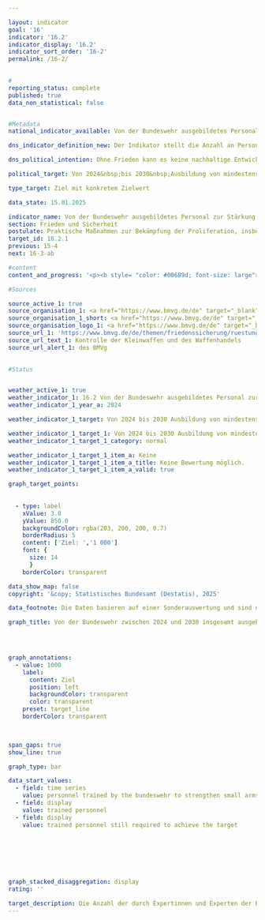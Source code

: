 ```yaml
---

layout: indicator        
goal: '16'        
indicator: '16.2'        
indicator_display: '16.2'        
indicator_sort_order: '16-2'        
permalink: /16-2/        
        

#
reporting_status: complete        
published: true        
data_non_statistical: false        


#Metadata        
national_indicator_available: Von der Bundeswehr ausgebildetes Personal zur Stärkung der Kleinwaffenkontrolle und Munitionssicherheit        

dns_indicator_definition_new: Der Indikator stellt die Anzahl an Personen dar, die seit 2024&nbsp;insgesamt durch Expertinnen und Experten der Bundeswehr zur Stärkung der Kontrolle von Kleinwaffen und leichten Waffen sowie dazugehöriger Munition (u. a. Sicherung, Registrierung und Zerstörung von Kleinwaffen und leichten Waffen) in besonders betroffenen Weltregionen ausgebildet wurden.        

dns_political_intention: Ohne Frieden kann es keine nachhaltige Entwicklung geben und ohne nachhaltige Entwicklung keinen Frieden&nbsp;–&nbsp;dies betont die Agenda 2030&nbsp;für nachhaltige Entwicklung in ihrer Präambel. Mit der Ausbildung von Personal zur Stärkung der Kleinwaffenkontrolle und Munitionssicherheit leistet Deutschland in einem konkreten Teilbereich einen Beitrag zur Friedenssicherung.        

political_target: Von 2024&nbsp;bis 2030&nbsp;Ausbildung von mindestens 1&nbsp;000&nbsp;Personen durch Expertinnen und Experten der Bundeswehr        

type_target: Ziel mit konkretem Zielwert        

data_state: 15.01.2025        

indicator_name: Von der Bundeswehr ausgebildetes Personal zur Stärkung der Kleinwaffenkontrolle und Munitionssicherheit        
section: Frieden und Sicherheit        
postulate: Praktische Maßnahmen zur Bekämpfung der Proliferation, insbesondere von Kleinwaffen, ergreifen        
target_id: 16.2.1        
previous: 15-4        
next: 16-3-ab        

#content         
content_and_progress: '<p><b style= "color: #00689d; font-size: large">16.2&nbsp;Von der Bundeswehr ausgebildetes Personal zur Stärkung der Kleinwaffenkontrolle und Munitionssicherheit</b><br><br>Die Kontrolle von Kleinwaffen und Munition ist ein Bestandteil der internationalen Rüstungskontrollpolitik. Unzureichende Sicherheitsmaßnahmen in Bezug auf Kleinwaffen und Munition können zu einer Eskalation von Konflikten und zur illegalen Verbreitung von Waffen führen. Die Bundeswehr beteiligt sich im Rahmen ihrer sicherheitspolitischen Verantwortung durch die Entsendung von Expertinnen und Experten in diesem Bereich, die in verschiedenen Weltregionen Personal zur Stärkung der Kleinwaffenkontrolle und Munitionssicherheit ausbilden.<br><br>Der Indikator stellt die Anzahl der Personen dar, die seit 2024&nbsp;von der Bundeswehr in den Bereichen Kleinwaffenkontrolle und Munitionssicherheit insgesamt ausgebildet wurden. Die Daten basieren auf einer Sonderauswertung des Zentrums für Verifikationsaufgaben der Bundeswehr.<br><br>Die Ausbildung umfasst Themen wie Lagersicherheit, Waffenidentifikation, Munitionstransport und Dokumentation. Dabei wird zwischen der Ausbildung zur Kleinwaffenkontrolle (Identifikation, Dokumentation, Registrierung) und der Ausbildung zur Lager- und Munitionssicherheit (Physical Security and Stockpile Management, PSSM) unterschieden. Letztere konzentriert sich auf die sichere Lagerung und den Transport von Munition und Sprengstoffen sowie auf Sicherheitsvorkehrungen für Munitionslager, einschließlich deren Abstände zur zivilen Bebauung. Die verschiedenen Ausbildungen dauern zwischen wenigen Tagen und mehreren Wochen. Jährlich werden etwa 5&nbsp;bis 10&nbsp;Maßnahmen durchgeführt. Mit jeder Maßnahme werden rund 15&nbsp;bis 60&nbsp;Teilnehmerinnen und Teilnehmer ausgebildet. Die regionalen Schwerpunkte werden jährlich in Abstimmung mit dem Auswärtigen Amt festgelegt. Aktuell konzentriert sich die Arbeit auf Südosteuropa, einschließlich der Ukraine, Westafrika, insbesondere dem ECOWAS-Raum (Wirtschaftsgemeinschaft Westafrikanischer Staaten), und Zentralasien.<br><br>Im Jahr 2024&nbsp;wurden 182&nbsp;Fachkräfte ausgebildet, davon 33&nbsp;Frauen und 149&nbsp;Männer. Das politisch festgelegte Ziel ist es, zwischen Anfang 2024&nbsp;und Ende 2030&nbsp;insgesamt mindestens 1&nbsp;000&nbsp;Personen in dem Bereich auszubilden. Der dazu jährlich notwendige Umfang der Ausbildungsmaßnahmen wurde bei der ersten Erfassung 2024&nbsp;erreicht.<br><br>Alle ausgebildeten Personen werden in dem Indikator gleichwertig betrachtet, unabhängig von der Dauer und Intensität der Ausbildung, was die Aussagekraft des Indikators in gewissem Maße einschränkt. Auch können aus dem Indikator keine qualitativen Rückschlüsse auf die Art der Ausbildungen oder die spätere praktische Anwendung der vermittelten Fähigkeiten gezogen werden. Eine Revision in Form nachträglicher oder fortlaufender Kontrolle der vermittelten Inhalte ist&nbsp;–&nbsp;sofern diese durchgeführt wird&nbsp;–&nbsp;nicht Teil des Indikators. Es lässt sich auch nicht feststellen, inwiefern oder in welchem Umfang die geschulten Personen später tatsächlich zur Verhinderung der illegalen Verbreitung von Waffen beitragen.</p>'                

#Sources        

source_active_1: true
source_organisation_1: <a href="https://www.bmvg.de/de" target="_blank" onclick="return confirm_alert('des BMVg', 'De')">Bundesministerium der Verteidigung</a>
source_organisation_1_short: <a href="https://www.bmvg.de/de" target="_blank" onclick="return confirm_alert('des BMVg', 'De')">Bundesministerium der Verteidigung</a>
source_organisation_logo_1: <a href="https://www.bmvg.de/de" target="_blank" onclick="return confirm_alert('des BMVg', 'De')"><img src="https://dnsTestEnvironment.github.io/dns-indicators/public/OrgImgDe/bmvg.png" alt="Bundesministerium der Verteidigung" title=" Klicken Sie hier um zur Homepage der Organisation Bundesministerium der Verteidigung zu gelangen." style="height:60px; width:148px; border:transparent"/></a>
source_url_1: 'https://www.bmvg.de/de/themen/friedenssicherung/ruestungskontrolle/kontrolle-der-kleinwaffen-und-des-waffenhandels'
source_url_text_1: Kontrolle der Kleinwaffen und des Waffenhandels
source_url_alert_1: des BMVg
        

#Status        


weather_active_1: true
weather_indicator_1: 16.2 Von der Bundeswehr ausgebildetes Personal zur Stärkung der Kleinwaffenkontrolle und Munitionssicherheit
weather_indicator_1_year_a: 2024

weather_indicator_1_target: Von 2024 bis 2030 Ausbildung von mindestens 1 000 Personen durch Expertinnen und Experten der Bundeswehr

weather_indicator_1_target_1: Von 2024 bis 2030 Ausbildung von mindestens 1 000 Personen durch Expertinnen und Experten der Bundeswehr
weather_indicator_1_target_1_category: normal

weather_indicator_1_target_1_item_a: Keine
weather_indicator_1_target_1_item_a_title: Keine Bewertung möglich.
weather_indicator_1_target_1_item_a_valid: true        

graph_target_points:
    
    
  - type: label
    xValue: 3.0
    yValue: 850.0
    backgroundColor: rgba(203, 200, 200, 0.7)
    borderRadius: 5
    content: ['Ziel: ','1 000']
    font: {
      size: 14
      }
    borderColor: transparent        

data_show_map: false        
copyright: '&copy; Statistisches Bundesamt (Destatis), 2025'        

data_footnote: Die Daten basieren auf einer Sonderauswertung und sind nicht öffentlich zugänglich.        

graph_title: Von der Bundeswehr zwischen 2024 und 2030 insgesamt ausgebildetes Personal zur Stärkung der Kleinwaffenkontrolle und Munitionssicherheit        

        


graph_annotations:
  - value: 1000
    label:
      content: Ziel
      position: left
      backgroundColor: transparent
      color: transparent
    preset: target_line
    borderColor: transparent        

        

span_gaps: true        
show_line: true        

graph_type: bar                

data_start_values: 
  - field: time series
    value: personnel trained by the bundeswehr to strengthen small arms control and ammunition security
  - field: display
    value: trained personnel
  - field: display
    value: trained personnel still required to achieve the target        

        

        

        

graph_stacked_disaggregation: display                                
rating: ''        

target_description: Die Anzahl der durch Expertinnen und Experten der Bundeswehr ausgebildeten Personen soll von 2024 bis 2030 auf insgesamt 1 000 Personen gesteigert werden.<br><br>• Eine Bewertung des Indikators 16.2 ist nicht möglich. Zu wenig Datenpunkte.        
---
```


